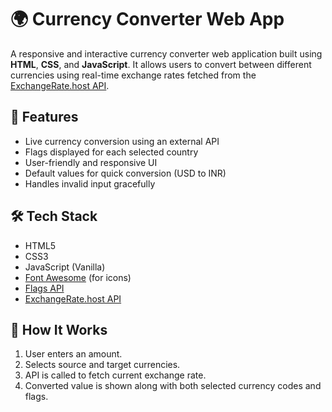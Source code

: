 # 🌍 Currency Converter Web App

A responsive and interactive currency converter web application built using **HTML**, **CSS**, and **JavaScript**. It allows users to convert between different currencies using real-time exchange rates fetched from the [ExchangeRate.host API](https://exchangerate.host).

## 🚀 Features

- Live currency conversion using an external API
- Flags displayed for each selected country
- User-friendly and responsive UI
- Default values for quick conversion (USD to INR)
- Handles invalid input gracefully

## 🛠️ Tech Stack

- HTML5
- CSS3
- JavaScript (Vanilla)
- [Font Awesome](https://fontawesome.com/) (for icons)
- [Flags API](https://flagsapi.com/)
- [ExchangeRate.host API](https://exchangerate.host/)



## 🧠 How It Works

1. User enters an amount.
2. Selects source and target currencies.
3. API is called to fetch current exchange rate.
4. Converted value is shown along with both selected currency codes and flags.




